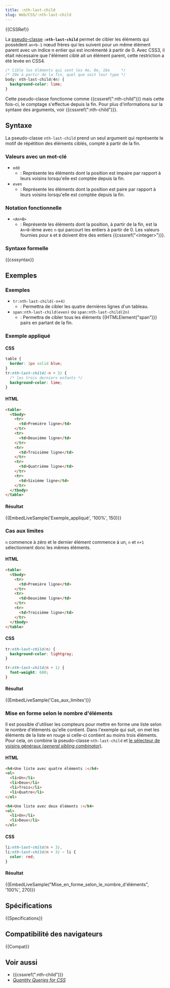 ```yaml
---
title: :nth-last-child
slug: Web/CSS/:nth-last-child
---
```


{{CSSRef}}

La [pseudo-classe](/fr/docs/Web/CSS/Pseudo-classes) **`:nth-last-child`** permet de cibler les éléments qui possèdent `an+b-1` nœud frères qui les suivent pour un même élément parent avec un indice n entier qui est incrémenté à partir de 0. Avec CSS3, il était nécessaire que l'élément ciblé ait un élément parent, cette restriction a été levée en CSS4.

```css
/* Cible les éléments qui sont les 4e, 8e, 16e     */
/* 20e à partir de la fin, quel que soit leur type */
body: nth-last-child(4n) {
  background-color: lime;
}
```

Cette pseudo-classe fonctionne comme {{cssxref(":nth-child")}} mais cette fois-ci, le comptage s'effectue depuis la fin. Pour plus d'informations sur la syntaxe des arguments, voir {{cssxref(":nth-child")}}.

## Syntaxe

La pseudo-classe `nth-last-child` prend un seul argument qui représente le motif de répétition des éléments ciblés, compté à partir de la fin.

### Valeurs avec un mot-clé

- `odd`
  - : Représente les éléments dont la position est impaire par rapport à leurs voisins lorsqu'elle est comptée depuis la fin.
- `even`
  - : Représente les éléments dont la position est paire par rapport à leurs voisins lorsqu'elle est comptée depuis la fin.

### Notation fonctionnelle

- `<An+B>`
  - : Représente les éléments dont la position, à partir de la fin, est la `An+B`-ième avec `n` qui parcourt les entiers à partir de 0. Les valeurs fournies pour `A` et `B` doivent être des entiers {{cssxref("&lt;integer&gt;")}}.

### Syntaxe formelle

{{csssyntax}}

## Exemples

### Exemples

- `tr:nth-last-child(-n+4)`
  - : Permettra de cibler les quatre dernières lignes d'un tableau.
- `span:nth-last-child(even)` ou `span:nth-last-child(2n)`
  - : Permettra de cibler tous les éléments {{HTMLElement("span")}} pairs en partant de la fin.

### Exemple appliqué

#### CSS

```css
table {
  border: 1px solid blue;
}
tr:nth-last-child(-n + 3) {
  /* les trois derniers enfants */
  background-color: lime;
}
```

#### HTML

```html
<table>
  <tbody>
    <tr>
      <td>Première ligne</td>
    </tr>
    <tr>
      <td>Deuxième ligne</td>
    </tr>
    <tr>
      <td>Troisième ligne</td>
    </tr>
    <tr>
      <td>Quatrième ligne</td>
    </tr>
    <tr>
      <td>Sixième ligne</td>
    </tr>
  </tbody>
</table>
```

#### Résultat

{{EmbedLiveSample('Exemple_appliqué', '100%', 150)}}

### Cas aux limites

`n` commence à zéro et le dernier élément commence à un, `n` et `n+1` sélectionnent donc les mêmes éléments.

#### HTML

```html
<table>
  <tbody>
    <tr>
      <td>Première ligne</td>
    </tr>
    <tr>
      <td>Deuxième ligne</td>
    </tr>
    <tr>
      <td>Troisième ligne</td>
    </tr>
  </tbody>
</table>
```

#### CSS

```css
tr:nth-last-child(n) {
  background-color: lightgray;
}

tr:nth-last-child(n + 1) {
  font-weight: 600;
}
```

#### Résultat

{{EmbedLiveSample('Cas_aux_limites')}}

### Mise en forme selon le nombre d'éléments

Il est possible d'utiliser les compteurs pour mettre en forme une liste selon le nombre d'éléments qu'elle contient. Dans l'exemple qui suit, on met les éléments de la liste en rouge si celle-ci contient au moins trois éléments. Pour cela, on combine la pseudo-classe `nth-last-child` et [le sélecteur de voisins généraux (_general sibling combinator_)](/fr/docs/Web/CSS/Subsequent-sibling_combinator).

#### HTML

```html
<h4>Une liste avec quatre éléments :</h4>
<ol>
  <li>Un</li>
  <li>Deux</li>
  <li>Trois</li>
  <li>Quatre</li>
</ol>

<h4>Une liste avec deux éléments :</h4>
<ol>
  <li>Un</li>
  <li>Deux</li>
</ol>
```

#### CSS

```css
li:nth-last-child(n + 3),
li:nth-last-child(n + 3) ~ li {
  color: red;
}
```

#### Résultat

{{EmbedLiveSample("Mise_en_forme_selon_le_nombre_d'éléments", '100%', 270)}}

## Spécifications

{{Specifications}}

## Compatibilité des navigateurs

{{Compat}}

## Voir aussi

- {{cssxref(":nth-child")}}
- _[Quantity Queries for CSS](https://alistapart.com/article/quantity-queries-for-css)_
